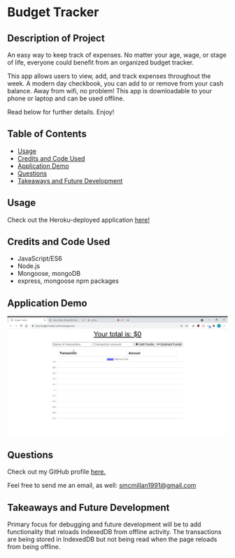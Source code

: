# Budget Tracker

## Description of Project
An easy way to keep track of expenses.  No matter your age, wage, or stage of life, everyone could benefit from an organized budget tracker.  

This app allows users to view, add, and track expenses throughout the week.  A modern day checkbook, you can add to or remove from your cash balance.  Away from wifi, no problem!  This app is downloadable to your phone or laptop and can be used offline.  

Read below for further details.  Enjoy!

## Table of Contents

- [Usage](#usage)
- [Credits and Code Used](#credits-and-code-used)
- [Application Demo](#application-demo)
- [Questions](#questions)
- [Takeaways and Future Development](#takeaways-and-future-development)

## Usage
Check out the Heroku-deployed application [here!](https://pwa-budget-tracker-28.herokuapp.com/)

## Credits and Code Used

- JavaScript/ES6
- Node.js
- Mongoose, mongoDB
- express, mongoose npm packages

## Application Demo

![budget-gif](./public/images/budget.gif)

## Questions
Check out my GitHub profile [here.](https://github.com/smcmillan28)

Feel free to send me an email, as well: smcmillan1991@gmail.com

## Takeaways and Future Development

Primary focus for debugging and future development will be to add functionality that reloads IndexedDB from offline activity.  The transactions are being stored in IndexedDB but not being read when the page reloads from being offline.  

